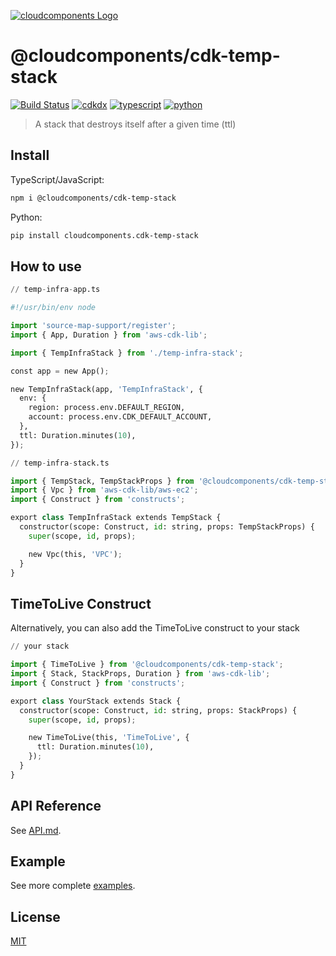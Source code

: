[![cloudcomponents Logo](https://raw.githubusercontent.com/cloudcomponents/cdk-constructs/master/logo.png)](https://github.com/cloudcomponents/cdk-constructs)

# @cloudcomponents/cdk-temp-stack

[![Build Status](https://github.com/cloudcomponents/cdk-constructs/workflows/Build/badge.svg)](https://github.com/cloudcomponents/cdk-constructs/actions?query=workflow=Build)
[![cdkdx](https://img.shields.io/badge/buildtool-cdkdx-blue.svg)](https://github.com/hupe1980/cdkdx)
[![typescript](https://img.shields.io/badge/jsii-typescript-blueviolet.svg)](https://www.npmjs.com/package/@cloudcomponents/cdk-temp-stack)
[![python](https://img.shields.io/badge/jsii-python-blueviolet.svg)](https://pypi.org/project/cloudcomponents.cdk-temp-stack/)

> A stack that destroys itself after a given time (ttl)

## Install

TypeScript/JavaScript:

```bash
npm i @cloudcomponents/cdk-temp-stack
```

Python:

```bash
pip install cloudcomponents.cdk-temp-stack
```

## How to use

```python
// temp-infra-app.ts

#!/usr/bin/env node

import 'source-map-support/register';
import { App, Duration } from 'aws-cdk-lib';

import { TempInfraStack } from './temp-infra-stack';

const app = new App();

new TempInfraStack(app, 'TempInfraStack', {
  env: {
    region: process.env.DEFAULT_REGION,
    account: process.env.CDK_DEFAULT_ACCOUNT,
  },
  ttl: Duration.minutes(10),
});

// temp-infra-stack.ts

import { TempStack, TempStackProps } from '@cloudcomponents/cdk-temp-stack';
import { Vpc } from 'aws-cdk-lib/aws-ec2';
import { Construct } from 'constructs';

export class TempInfraStack extends TempStack {
  constructor(scope: Construct, id: string, props: TempStackProps) {
    super(scope, id, props);

    new Vpc(this, 'VPC');
  }
}
```

## TimeToLive Construct

Alternatively, you can also add the TimeToLive construct to your stack

```python
// your stack

import { TimeToLive } from '@cloudcomponents/cdk-temp-stack';
import { Stack, StackProps, Duration } from 'aws-cdk-lib';
import { Construct } from 'constructs';

export class YourStack extends Stack {
  constructor(scope: Construct, id: string, props: StackProps) {
    super(scope, id, props);

    new TimeToLive(this, 'TimeToLive', {
      ttl: Duration.minutes(10),
    });
  }
}
```

## API Reference

See [API.md](https://github.com/cloudcomponents/cdk-constructs/tree/master/packages/cdk-temp-stack/API.md).

## Example

See more complete [examples](https://github.com/cloudcomponents/cdk-constructs/tree/master/examples).

## License

[MIT](https://github.com/cloudcomponents/cdk-constructs/tree/master/packages/cdk-temp-stack/LICENSE)
